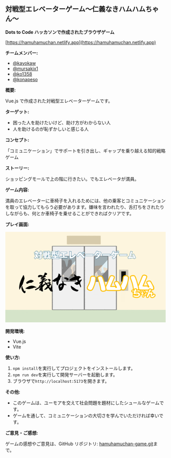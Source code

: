 ## 対戦型エレベーターゲーム〜仁義なきハムハムちゃん〜

**Dots to Code ハッカソンで作成されたブラウザゲーム**

[https://hamuhamuchan.netlify.app](https://hamuhamuchan.netlify.app)

**チームメンバー:**

- [@kayokaw](https://github.com/kayokaw)
- [@mursakix1](https://github.com/mursakix1)
- [@ko1358](https://github.com/ko1358)
- [@konapeso](https://github.com/konapeso)

**概要:**

Vue.js で作成された対戦型エレベーターゲームです。

**ターゲット:**

- 困った人を助けたいけど、助け方がわからない人
- 人を助けるのが恥ずかしいと感じる人

**コンセプト:**

「コミュニケーション」でサポートを引き出し、ギャップを乗り越える知的戦略ゲーム

**ストーリー:**

ショッピングモールで上の階に行きたい。でもエレベータが満員。

**ゲーム内容:**

満員のエレベーターに車椅子を入れるためには、他の乗客とコミュニケーションを取って協力してもらう必要があります。嫌味を言われたり、舌打ちをされたりしながらも、何とか車椅子を乗せることができればクリアです。

**プレイ画面:**

![仁義なきハムハムちゃん](/public/0-start.png)

**開発環境:**

- Vue.js
- Vite

**使い方:**

1. `npm install`を実行してプロジェクトをインストールします。
2. `npm run dev`を実行して開発サーバーを起動します。
3. ブラウザで`http://localhost:5173`を開きます。

**その他:**

- このゲームは、ユーモアを交えて社会問題を題材にしたシュールなゲームです。
- ゲームを通して、コミュニケーションの大切さを学んでいただければ幸いです。

**ご意見・ご感想:**

ゲームの感想やご意見は、GitHub リポジトリ: [hamuhamuchan-game.git](https://github.com/konapeso/hamuhamuchan-game.git)まで。
